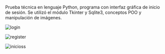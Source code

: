 Prueba técnica en lenguaje Python, programa con interfaz gráfica de inicio de sesión. Se utilizó el módulo Tkinter y Sqlite3, conceptos POO y manipulación de imágenes. 

![login](https://github.com/MrPatoCode/LoginTK/assets/147260416/e2e64c54-8f81-46b7-afc0-1d98e7e20d49)

![register](https://github.com/MrPatoCode/LoginTK/assets/147260416/a45b6dea-aff7-43ff-9c86-5a1926a83cda)

![inicioss](https://github.com/MrPatoCode/LoginTK/assets/147260416/33c86e0e-1e61-4c47-b9d8-18baeb806514)


